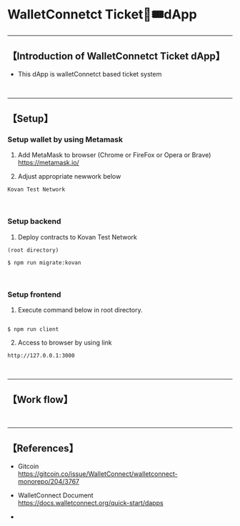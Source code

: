 # WalletConnetct Ticket🎫🎟dApp

***
## 【Introduction of WalletConnetct Ticket dApp】
- This dApp is walletConnetct based ticket system


&nbsp;


***

## 【Setup】
### Setup wallet by using Metamask
1. Add MetaMask to browser (Chrome or FireFox or Opera or Brave)    
https://metamask.io/  


2. Adjust appropriate newwork below 
```
Kovan Test Network

```

&nbsp;


### Setup backend
1. Deploy contracts to Kovan Test Network
```
(root directory)

$ npm run migrate:kovan
```

&nbsp;


### Setup frontend
1. Execute command below in root directory.
```

$ npm run client
```

2. Access to browser by using link 
```
http://127.0.0.1:3000
```

&nbsp;

***


## 【Work flow】

&nbsp;

***

## 【References】
- Gitcoin  
https://gitcoin.co/issue/WalletConnect/walletconnect-monorepo/204/3767

- WalletConnect Document  
https://docs.walletconnect.org/quick-start/dapps

- 
